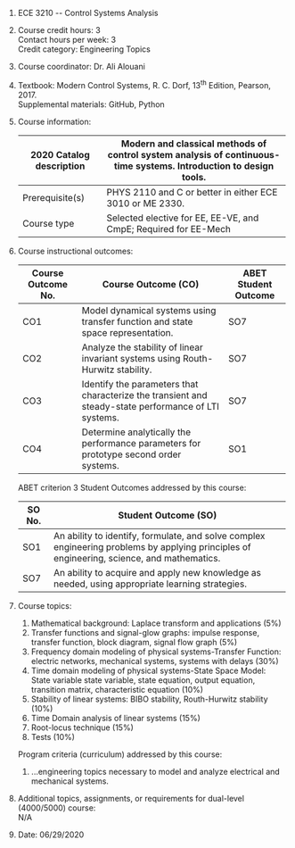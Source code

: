 1.  ECE 3210 -- Control Systems Analysis

2.  Course credit hours: 3  
    Contact hours per week: 3    
    Credit category: Engineering Topics

3.  Course coordinator: Dr. Ali Alouani

4.  Textbook: Modern Control Systems, R. C. Dorf, 13<sup>th</sup> Edition, Pearson, 2017.  
    Supplemental materials: GitHub, Python

5. Course information:

   | 2020 Catalog description  | Modern and classical methods of control system analysis of continuous-time systems. Introduction to design tools. |
   |-------------------------- | ------------------------------------------------------------------------------------------------------------------|
   | Prerequisite(s)           | PHYS 2110 and C or better in either ECE 3010 or ME 2330. |
   | Course type               | Selected elective for EE, EE-VE, and CmpE; Required for EE-Mech |

6. Course instructional outcomes:  

   |   Course Outcome No. |   Course Outcome (CO)    | ABET Student  Outcome |
   | -------------------  | ------------------------ | -------------------- |
   | CO1                 | Model dynamical systems using transfer function and state space representation.  | SO7                   |
   | CO2         | Analyze the stability of linear invariant systems using Routh-Hurwitz stability.| SO7                  |
   | CO3         | Identify the parameters that characterize the  transient and steady-state performance of LTI systems.| SO7                  |
   | CO4         | Determine analytically the performance parameters for prototype second order systems.   | SO1                  |

   ABET criterion 3 Student Outcomes addressed by this course:

   | SO No. |  Student Outcome (SO)                                        |
   |----- | ---------------------------------------------------------------|
   | SO1 | An ability to identify, formulate, and solve complex engineering problems by applying principles of engineering, science, and mathematics.                                     |
   | SO7 | An ability to acquire and apply new knowledge as needed,  using appropriate learning strategies.                        |

7. Course topics:
   1.  Mathematical background: Laplace transform and applications (5%)
   2.  Transfer functions and signal-glow graphs: impulse response,
    transfer function, block diagram, signal flow graph (5%)
   3.  Frequency domain modeling of physical systems-Transfer Function:
    electric networks, mechanical systems, systems with delays (30%)
   4.  Time domain modeling of physical systems-State Space Model: State
    variable state variable, state equation, output equation,
    transition matrix, characteristic equation (10%)
   5.  Stability of linear systems: BIBO stability, Routh-Hurwitz stability
    (10%)
   6.  Time Domain analysis of linear systems (15%)
   7.  Root-locus technique (15%)
   8.  Tests (10%)

   Program criteria (curriculum) addressed by this course:  
   1. ...engineering topics necessary to model and analyze electrical and mechanical systems.

8.  Additional topics, assignments, or requirements for dual-level
    (4000/5000) course:\
    N/A

9.  Date: 06/29/2020
